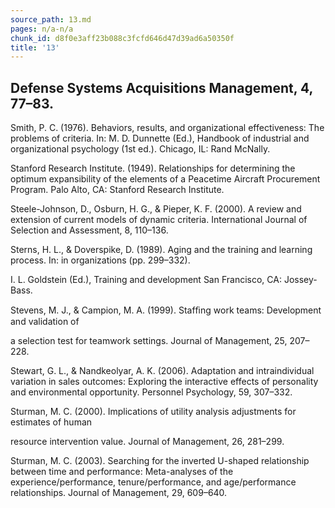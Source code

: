 ```yaml
---
source_path: 13.md
pages: n/a-n/a
chunk_id: d8f0e3aff23b088c3fcfd646d47d39ad6a50350f
title: '13'
---
```

## Defense Systems Acquisitions Management, 4, 77–83.

Smith, P. C. (1976). Behaviors, results, and organizational effectiveness: The problems of criteria. In: M. D. Dunnette (Ed.), Handbook of industrial and organizational psychology (1st ed.). Chicago, IL: Rand McNally.

Stanford Research Institute. (1949). Relationships for determining the optimum expansibility of the elements of a Peacetime Aircraft Procurement Program. Palo Alto, CA: Stanford Research Institute.

Steele-Johnson, D., Osburn, H. G., & Pieper, K. F. (2000). A review and extension of current models of dynamic criteria. International Journal of Selection and Assessment, 8, 110–136.

Sterns, H. L., & Doverspike, D. (1989). Aging and the training and learning process. In: in organizations (pp. 299–332).

I. L. Goldstein (Ed.), Training and development San Francisco, CA: Jossey-Bass.

Stevens, M. J., & Campion, M. A. (1999). Stafﬁng work teams: Development and validation of

a selection test for teamwork settings. Journal of Management, 25, 207–228.

Stewart, G. L., & Nandkeolyar, A. K. (2006). Adaptation and intraindividual variation in sales outcomes: Exploring the interactive effects of personality and environmental opportunity. Personnel Psychology, 59, 307–332.

Sturman, M. C. (2000). Implications of utility analysis adjustments for estimates of human

resource intervention value. Journal of Management, 26, 281–299.

Sturman, M. C. (2003). Searching for the inverted U-shaped relationship between time and performance: Meta-analyses of the experience/performance, tenure/performance, and age/performance relationships. Journal of Management, 29, 609–640.
